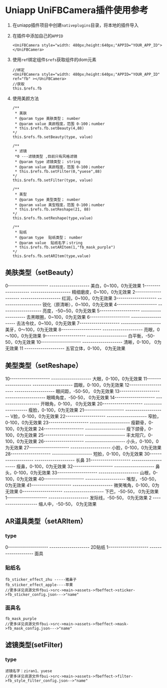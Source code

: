 # Uniapp UniFBCamera插件使用参考

1. 在uniapp插件项目中创建`nativeplugins`目录，将本地的插件导入

2. 在插件中添加自己的`APPID` 

   ```
   <UniFBCamera style="width: 480px;height:640px;"APPID="YOUR_APP_ID"></UniFBCamera>
   ```

3. 使用`ref`绑定组件`$refs`获取组件的dom元素

   ```
   //绑定
   <UniFBCamera style="width: 480px;height:640px;"APPID="YOUR_APP_ID" ref="fb" ></UniFBCamera>
   //获取
   this.$refs.fb
   ```
   
4. 使用美颜方法

   ```
   /**
    * 美肤
    * @param type 美肤类型； number
    * @param value 美颜程度，范围 0-100；number
    * this.$refs.fb.setBeauty(4,88)
   */
   this.$refs.fb.setBeauty(type, value)
   
   ```

   ```
   /**
    * 滤镜
    *0 ---滤镜类型 ,目前只有风格滤镜
    * @param type 滤镜类型； string
    * @param value 美颜程度，范围 0-100；number
    * this.$refs.fb.setFilter(0,"yuese",88)
   */
   this.$refs.fb.setFilter(type, value)
   
   ```

   ```
   /**
    * 美型
    * @param type 美型类型； number
    * @param value 美型程度，范围 0-100；number
    * this.$refs.fb.setReshape(21, 88)
   */
   this.$refs.fb.setReshape(type,value)
   ```

   ```
   /**
    * 贴纸
    * @param type  贴纸类型； number
    * @param value  贴纸名字；string
    * this.$refs.fb.setARItem(1,"fb_mask_purple")
   */
   this.$refs.fb.setARItem(type,value)
   ```

## 美肤类型（setBeauty）

 0-------------------- -------------------- 美白，0~100，0为无效果
1-------------------- -------------------- 精细磨皮，0~100，0为无效果
2-------------------- -------------------- 红润，0~100，0为无效果
3-------------------- -------------------- 锐化（原清晰），0~100，0为无效果
4-------------------- -------------------- 亮度，-50~50，0为无效果
5-------------------- -------------------- 去黑眼圈，0~100，0为无效果
6-------------------- -------------------- 去法令纹，0~100，0为无效果
7-------------------- -------------------- 美牙，0～100，0为无效果
8-------------------- -------------------- 亮眼，0～100，0为无效果
9--------------------  -------------------- 白平衡，-50-50，0为无效果
10-------------------- -------------------- 清晰，0-100， 0为无效果
11 -------------------- 五官立体，0-100， 0为无效果

## 美型类型（setReshape）

10-------------------- -------------------- 大眼，0-100，0为无效果
11-------------------- -------------------- 圆眼，0-100，0为无效果
12-------------------- -------------------- 眼间距，-50-50， 0为无效果
13-------------------- -------------------- 眼睛角度，-50-50， 0为无效果
14-------------------- -------------------- 开眼角，0-100， 0为无效果
20-------------------- -------------------- 瘦脸，0-100，0为无效果
21-------------------- -------------------- V脸，0-100，0为无效果
22-------------------- -------------------- 窄脸，0-100，0为无效果
 23-------------------- -------------------- 瘦颧骨，0-100，0为无效果
24-------------------- -------------------- 瘦下颌骨，0-100，0为无效果
25-------------------- -------------------- 丰太阳穴，0-100，0为无效果
26-------------------- -------------------- 小头，0-100，0为无效果
27-------------------- -------------------- 小脸，0-100，0为无效果
28-------------------- -------------------- 短脸，0-100，0为无效果
30-------------------- -------------------- 长鼻
31-------------------- -------------------- 瘦鼻，0-100，0为无效果
32-------------------- -------------------- 鼻头，0-100，0为无效果
33-------------------- -------------------- 山根，0-100，0为无效果
40-------------------- -------------------- 嘴型，-50-50， 0为无效果
41-------------------- -------------------- 微笑嘴角，0-100，0为无效果
0--------------------  -------------------- 下巴，-50-50， 0为无效果
1--------------------  -------------------- 发际线，-50-50， 0为无效果
2   -------------------- 缩人中，-50-50， 0为无效果

## AR道具类型（setARItem）

### type

0-------------------- -------------------- 2D贴纸
1-------------------- -------------------- 面具

### 贴纸名

```
fb_sticker_effect_zhu -----猪鼻子
fb_sticker_effect_apple----苹果
//更多详见资源文件fbui->src->main->assets->fbeffect->sticker->fb_sticker_config.json--->"name"
```

### 面具名

```
fb_mask_purple
//更多详见资源文件fbui->src->main->assets->fbeffect->mask->fb_mask_config.json--->"name"
```

## 滤镜类型(setFilter)

### type

```
滤镜名字：ziran1、yuese
//更多详见资源文件fbui->src->main->assets->fbeffect->filter->fb_style_filter_config.json-->"name"
```


